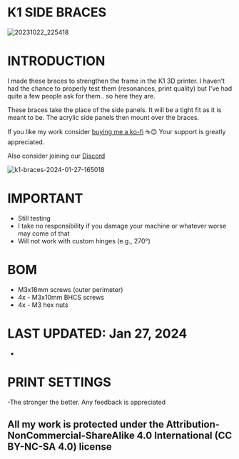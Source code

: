 # K1 SIDE BRACES
![20231022_225418](https://github.com/DerrickDarrell/Creality-K1-K1-Max/assets/145330457/4206561b-92dc-4dd4-9215-494771ae762e)


# INTRODUCTION
I made these braces to strengthen the frame in the K1 3D printer. I haven't had the chance to properly test them (resonances, print quality) but I've had quite a few people ask for them.. so here they are.

These braces take the place of the side panels. It will be a tight fit as it is meant to be. The acrylic side panels then mount over the braces.


If you like my work consider [buying me a ko-fi](https://ko-fi.com/derrickdarrell) ☕😊 Your support is greatly appreciated.

Also consider joining our [Discord](https://discord.gg/d3vil-design)

![k1-braces-2024-01-27-165018](https://github.com/DerrickDarrell/Creality-K1-K1-Max/assets/145330457/d2b1b0ed-1dc4-4de0-9f7d-9490005d8087)


# IMPORTANT
- Still testing
- I take no responsibility if you damage your machine or whatever worse may come of that
- Will not work with custom hinges (e.g., 270°)


# BOM
- M3x18mm screws (outer perimeter)
- 4x - M3x10mm BHCS screws
- 4x - M3 hex nuts


# LAST UPDATED: Jan 27, 2024
-


# PRINT SETTINGS
-The stronger the better. Any feedback is appreciated



## All my work is protected under the **Attribution-NonCommercial-ShareAlike 4.0 International (CC BY-NC-SA 4.0)** license

